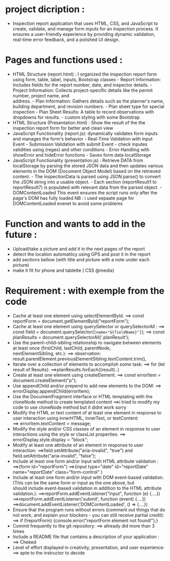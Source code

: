 # project dicription :
- Inspection report application that uses HTML, CSS, and JavaScript to create, validate, and manage form inputs for an inspection  process. It ensures a user-friendly experience by providing dynamic validation, real-time error feedback, and a polished UI design.

# Pages and functions used :
- HTML Structure (report.html) : I organized the inspection report form using form, table, label, inputs, Bootstrap classes 
                               - Report Information: Includes fields for the report number, date, and inspector details.
                               - Project Information: Collects project-specific details like the permit number, project name, and    
                                 address.
                               - Plan Information: Gathers details such as the planner's name, building department, and revision numbers.
                               - Plan sheet type for special inspection
                               - Plan Sheet Results: A table to record observations with dropdowns for results.
                               - custom styling with some Bootstrap 
- HTML Structure (Presentation.html) : Show the result of the the inspection report form for better and clean view 
- JavaScript Functionality (report.js): dynamically validates form inputs and manages the form's behavior 
                               - Real-Time Validation with input Event
                               - Submission Validation with submit Event
                               - check inputes validities using (regex) and other conditions 
                               - Error Handling with showError and hideError functions
                               - Saves form data  localStorage 
- JavaScript Functionality (presentation.js) : Retrieve DATA from localStorage by parsing the stored JSON data and then updates various  
                                              elements in the DOM (Document Object Model) based on the retrieved content.
                               - The inspectionData is parsed using JSON.parse() to convert the JSON string into a usable object.
                               - Each section (reportResult1 to reportResult7) is populated with relevant data from the parsed object.
                               - DOMContentLoaded This event ensures the script runs only after the page's DOM has fully loaded
NB : i used sepaate page for DOMContentLoaded evenet to avoid some problems 

# Function and wants to add in the future :
 - Upload/take a picture and add it in the next pages of the report 
 - detect the location automatilcy using GPS and post it in the report
 - add sections bellow (with title and picture with a note under each picture)
 - make it fit for phone and tablette ( CSS @media)


# Requirement : with exemple from the code 
- Cache at least one element using selectElementById. ==> const reportForm = document.getElementById("reportForm");
- Cache at least one element using querySelector or querySelectorAll :
                        ==> const field = document.querySelector(`[name="${fieldName}"]`);
                        ==> const planResults = document.querySelectorAll('.planResult');
- Use the parent-child-sibling relationship to navigate between elements at least once (firstChild, lastChild, parentNode,     
nextElementSibling, etc.):
                        ==> observation: result.parentElement.previousElementSibling.textContent.trim(),
- Iterate over a collection of elements to accomplish some task:
                        ==> for (let result of Results):
                        ==>planResults.forEach((result)..)
- Create at least one element using createElement:
                        ==> const errorItem = document.createElement("p");
- Use appendChild and/or prepend to add new elements to the DOM:
                        ==> errorDisplay.appendChild(errorItem);
- Use the DocumentFragment interface or HTML templating with the cloneNode method to create templated content
                        ==>i tried to modify my code to use cloneNode method but it didnt work sorry 
- Modify the HTML or text content of at least one element in response to user interaction using innerHTML, innerText, or textContent:   
                        ==> errorItem.textContent = message;
- Modify the style and/or CSS classes of an element in response to user interactions using the style or classList properties: 
                        ==> errorDisplay.style.display = "block";
- Modify at least one attribute of an element in response to user interaction:
                        ==>field.setAttribute("aria-invalid", "true") and field.setAttribute("aria-invalid", "false");
- Include at least one form and/or input with HTML attribute validation : 
                        ==>(form id="reportForm")
                        ==>(input type="date" id="reportDate" name="reportDate" class="form-control" )
- Include at least one form and/or input with DOM event-based validation. (This can be the same form or input as the one above, but  
  should include event-based validation in addition to the HTML attribute validation.):
                        ==>reportForm.addEventListener("input", function (e) {....})
                        ==>reportForm.addEventListener('submit', function (event) {....})
                        ==>document.addEventListener('DOMContentLoaded', () => {....})
- Ensure that the program runs without errors (comment out things that do not work, and explain your blockers - you can still receive 
  partial credit):      ==> if (!reportForm) {console.error("reportForm element not found!");}
- Commit frequently to the git repository:
                        ==> allready did more than 3 times
- Include a README file that contains a description of your application :
                        ==> Cheked
- Level of effort displayed in creativity, presentation, and user experience: 
                        ==> apte to the instructor to decide 


  
